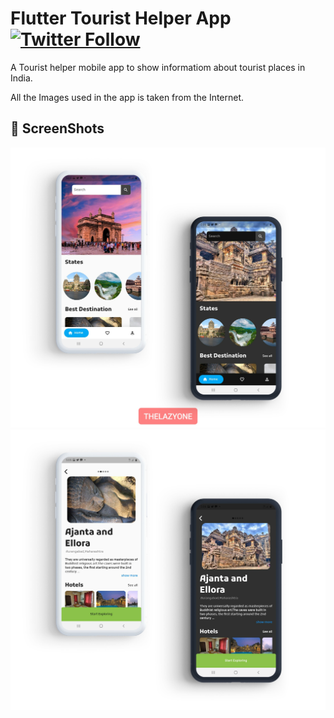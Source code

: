 # Flutter Tourist Helper App [![Twitter Follow](https://img.shields.io/twitter/follow/__thelazyone__.svg?style=social)](https://twitter.com/__thelazyone__)

A Tourist helper mobile app to show informatiom about tourist places in India.

All the Images used in the app is taken from the Internet.

## 📸 ScreenShots

<img src="screenshot/Adobe_20201002_133055.jpg"/>
<img src="screenshot/Adobe_20201002_133153.jpg"/>

